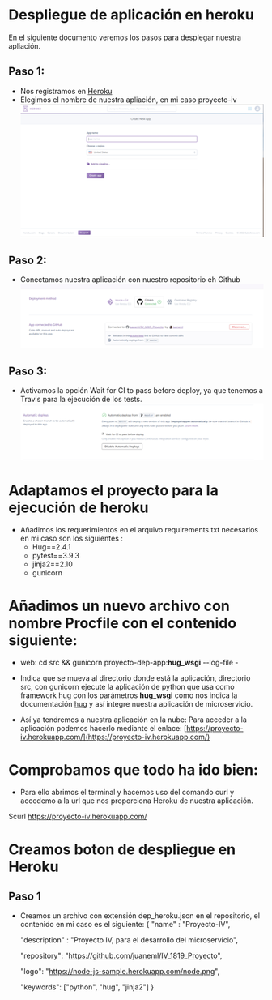 # Despliegue de aplicación en heroku

En el siguiente documento veremos los pasos para desplegar nuestra apliación.

## Paso 1:
- Nos registramos en [Heroku](https://www.heroku.com/)
- Elegimos el nombre de nuestra apliación, en mi caso proyecto-iv
![create](https://github.com/juaneml/IV_1819_Proyecto/blob/master/doc/images/create_new_app.png)

## Paso 2:
- Conectamos nuestra aplicación con nuestro repositorio eh Github
![connect](https://github.com/juaneml/IV_1819_Proyecto/blob/master/doc/images/conect_github.png)

## Paso 3:
- Activamos la opción Wait for CI to pass before deploy, ya que tenemos a Travis para
la ejecución de los tests.
![automatic_desploy](https://github.com/juaneml/IV_1819_Proyecto/blob/master/doc/images/automatic_deploys.png)

# Adaptamos el proyecto para la ejecución de heroku
- Añadimos los requerimientos en el arquivo requirements.txt necesarios en mi caso son los siguientes :
   - Hug==2.4.1
   - pytest==3.9.3
   - jinja2==2.10
   - gunicorn

# Añadimos un nuevo archivo con nombre Procfile con el contenido siguiente:
  - web: cd src && gunicorn proyecto-dep-app:__hug_wsgi__ --log-file -

 - Indica que se mueva al directorio donde está la aplicación, directorio src, con gunicorn ejecute la aplicación de python que usa como framework hug  con los parámetros __hug_wsgi__ como nos indica la documentación [hug](https://www.hug.rest/website/quickstart) y así integre nuestra aplicación de microservicio.

 - Así ya tendremos a nuestra aplicación en la nube:
 Para acceder a la aplicación podemos hacerlo mediante el enlace: [https://proyecto-iv.herokuapp.com/](https://proyecto-iv.herokuapp.com/)


 # Comprobamos que todo ha ido bien:
  - Para ello abrimos el terminal y hacemos uso del comando curl y accedemo a la url que nos proporciona Heroku de nuestra aplicación.

  $curl https://proyecto-iv.herokuapp.com/
 
 # Creamos boton de despliegue en Heroku
 ## Paso 1
 - Creamos un archivo con extensión dep_heroku.json en el repositorio, el contenido en mi caso es el siguiente:
   {
    "name" : "Proyecto-IV",
    
    "description" : "Proyecto IV, para el desarrollo del microservicio",
    
    "repository": "https://github.com/juaneml/IV_1819_Proyecto",
    
   "logo": "https://node-js-sample.herokuapp.com/node.png",
   
   "keywords": ["python", "hug", "jinja2"]
 }
